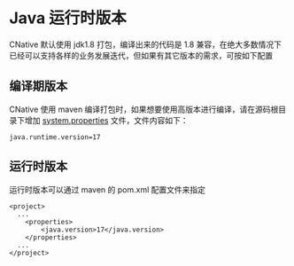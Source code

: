 # Java 运行时版本

CNative 默认使用 jdk1.8 打包，编译出来的代码是 1.8 兼容，在绝大多数情况下已经可以支持各样的业务发展迭代，但如果有其它版本的需求，可按如下配置

## 编译期版本
CNative 使用 maven 编译打包时，如果想要使用高版本进行编译，请在源码根目录下增加 [system.properties](https://github.com/cnative-dev/quick-start-spring/blob/main/system.properties) 文件，文件内容如下：
```
java.runtime.version=17
```

## 运行时版本
运行时版本可以通过 maven 的 pom.xml 配置文件来指定
```
<project>
  ...
  	<properties>
		<java.version>17</java.version>
	</properties>
  ...
</project>
```